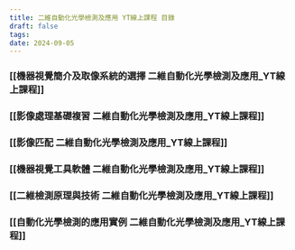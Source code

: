 ```yaml
---
title: 二維自動化光學檢測及應用 YT線上課程 目錄
draft: false
tags: 
date: 2024-09-05
---
```


### [[機器視覺簡介及取像系統的選擇 二維自動化光學檢測及應用_YT線上課程]]

### [[影像處理基礎複習 二維自動化光學檢測及應用_YT線上課程]]

### [[影像匹配 二維自動化光學檢測及應用_YT線上課程]]

### [[機器視覺工具軟體 二維自動化光學檢測及應用_YT線上課程]]

### [[二維檢測原理與技術 二維自動化光學檢測及應用_YT線上課程]]

### [[自動化光學檢測的應用實例 二維自動化光學檢測及應用_YT線上課程]]
